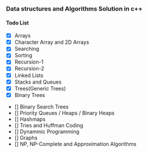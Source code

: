 ### Data structures and Algorithms Solution in c++

#### Todo List
- [x] Arrays
- [x] Character Array and 2D Arrays
- [x] Searching
- [x] Sorting
- [x] Recursion-1
- [x] Recursion-2
- [x] Linked Lists
- [x] Stacks and Queues
- [x] Trees(Generic Trees)
- [x] Binary Trees
- [] Binary Search Trees
- [] Priority Queues / Heaps / Binary Heaps
- [] Hashmaps
- [] Tries and Huffman Coding
- [] Dynammic Programming
- [] Graphs
- [] NP, NP-Complete and Approximation Algorithms
